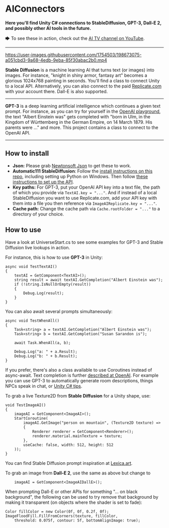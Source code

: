 # AIConnectors
 **Here you'll find Unity C# connections to StableDiffusion, GPT-3, Dall-E 2, and possibly other AI tools in the future.**

🡆 To see these in action, check out the [AI TV channel on YouTube](https://www.youtube.com/playlist?list=PL9LD6IUjh-8iQZ-cvfTYwnuzEDECCqrRr).

---


https://user-images.githubusercontent.com/1754503/198673075-a051cbd3-9a68-4edb-9eba-85f30abac2b0.mp4


**Stable Diffusion** is a machine learning AI that turns text (or images) into images. For instance, "knight in shiny armor, fantasy art" becomes a glorious 1024x768 painting in seconds. You'll find a class to connect Unity to a local API. Alternatively, you can also connect to the paid [Replicate.com](https://replicate.com) with your account there. Dall-E is also supported.

---

**GPT-3** is a deep learning artificial intelligence which continues a given text prompt. For instance, as you can try for yourself in the [OpenAI playground](https://beta.openai.com/playground), the text "Albert Einstein was" gets completed with "born in Ulm, in the Kingdom of Württemberg in the German Empire, on 14 March 1879. His parents were ..." and more. This project contains a class to connect to the OpenAI API.

---

## How to install

* **Json:** Please grab [Newtonsoft Json](https://www.newtonsoft.com/json) to get these to work.
* **Automatic111 StableDiffusion**: Follow the [install instructions on this repo](https://github.com/AUTOMATIC1111/stable-diffusion-webui), including setting up Python on Windows. Then follow [these instructions to set up the API](https://sphuff.dev/automatic-now-has-an-api).
* **Key paths:** For GPT-3, put your OpenAI API key into a text file, the path of which you provide via `TextAI.key = "..."`. And if instead of a local StableDiffusion you want to use Replicate.com, add your API key with them into a file you then reference via `ImageAIReplicate.key = "..."`.
* **Cache path:** Change the cache path via `Cache.rootFolder = "..."` to a directory of your choice.

## How to use

Have a look at UniverseStart.cs to see some examples for GPT-3 and Stable Diffusion live lookups in action.

For instance, this is how to use **GPT-3** in Unity:

    async void TestTextAI()
    {
        textAI = GetComponent<TextAI>();
        string result = await textAI.GetCompletion("Albert Einstein was");
        if (!string.IsNullOrEmpty(result))
        {
            Debug.Log(result);
        }
    }

You can also await several prompts simultaneously:

    async void TestWhenAll()
    {
        Task<string> a = textAI.GetCompletion("Albert Einstein was");
        Task<string> b = textAI.GetCompletion("Susan Sarandon is");

        await Task.WhenAll(a, b);
        
        Debug.Log("a: " + a.Result);
        Debug.Log("b: " + b.Result);
    }

If you prefer, there's also a class available to use Coroutines instead of async-await. Text completion is further [described at OpenAI](https://beta.openai.com/docs/guides/completion). For example you can use GPT-3 to automatically generate room descriptions, things NPCs speak in chat, or [Unity C# tips](https://outer-court.com/csharp-tips/).

To grab a live Texture2D from **Stable Diffusion** for a Unity shape, use:

    void TestImageAI()
    {
        imageAI = GetComponent<ImageAI>();
        StartCoroutine(
            imageAI.GetImage("person on mountain", (Texture2D texture) =>
            {
                Renderer renderer = GetComponent<Renderer>();
                renderer.material.mainTexture = texture;
            },
            useCache: false, width: 512, height: 512
        ));
    }

You can find Stable Diffusion prompt inspiration at [Lexica.art](https://lexica.art). 

To grab an image from **Dall-E 2**, use the same as above but change to

        imageAI = GetComponent<ImageAIDallE>();

When prompting Dall-E or other APIs for something "... on black background", the following can be used to try remove that background by making it transparent (on objects where the shader is set to fade):

    Color fillColor = new Color(0f, 0f, 0.2f, 0f);
    ImageFloodFill.FillFromCorners(texture, fillColor,
        threshold: 0.075f, contour: 5f, bottomAlignImage: true);
